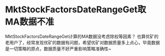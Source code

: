 # MktStockFactorsDateRangeGet取MA数据不准

MktStockFactorsDateRangeGet计算的MA数据没考虑除权等因素？
也算优矿的老用户了，经常发现优矿的数据有问题，希望优矿对数据质量多上点心，毕竟数据是一切策略的原点，数据质量不好严重影响策略准确性~